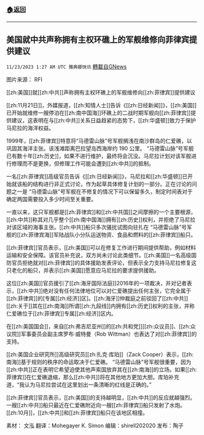 ###  [:house:返回](README.md)
---


## 美国就中共声称拥有主权环礁上的军舰维修向菲律宾提供建议
`11/23/2023 1:27 AM UTC 雅典娜快讯` [轉載自GNews](https://gnews.org/articles/2006217)

图片来源： RFI

[[zh:美国]]就[[zh:中共]]声称拥有主权环礁上的军舰维修向[[zh:菲律宾]]提供建议

[[zh:11月21日]]，外媒报道，[[zh:知情人士]]告诉《[[zh:日经新闻]]》，[[zh:美国]]已开始就维修一艘停泊在[[zh:南中国海]]环礁上的二战时期军舰向[[zh:菲律宾]]提供建议，这表明在与[[zh:中共]]关系日益趋紧的态势下，[[zh:华盛顿]]致力于保护马尼拉的海洋权益。

1999年，[[zh:菲律宾]]特意将“马德雷山脉”号军舰搁浅在南沙群岛的仁爱礁，以巩固其海洋主张。该浅滩距离巴拉望岛西海岸约 190 公里。 “马德雷山脉”号军舰已有数十年[[zh:历史]]，如果不进行维护，最终将会沉没。马尼拉计划对该军舰进行修理而不是更换，但修理工作可能会遭到[[zh:中共]]的抵制。

一名[[zh:菲律宾]]高级官员告诉《[[zh:日经新闻]]》，马尼拉和[[zh:华盛顿]]已开始就该船的结构进行非正式讨论，作为起草具体修复计划的一部分。正在讨论的问题之一是 “马德雷山脉”号军舰在不修复的情况下可以保留多久，制定时间表对于确定两国需要投入多少时间至关重要。

一直以来，这只军舰都是[[zh:菲律宾]]和[[zh:中共国]]之间摩擦的一个主要根源，[[zh:中共]]称其对几乎整个[[zh:南中国海]]拥有[[zh:历史]]权利，并拒绝了马尼拉对该区域的海事主张。[[zh:中共]]船只多次骚扰试图向驻扎在 “马德雷山脉”号军舰的[[zh:菲律宾海]]军陆战队小分队运送物资、食品和燃料的[[zh:菲律宾]]船只。

[[zh:菲律宾]]官员表示，[[zh:美国]]可以在修复工作进行期间提供帮助，例如材料运输和安全保障。该官员补充说，双方尚未讨论此类细节。[[zh:美国]]一名高级国防官员拒绝就对[[zh:菲律宾]]的具体援助发表评论，但表示全力支持马尼拉修复这只老化的船只，并表示[[zh:美国]]愿意应马尼拉的要求提供援助。

这位[[zh:美国]]官员援引了[[zh:海牙国际法庭]]2016年的一项裁决，并对记者表示，[[zh:中共]]绝对没有任何法律地位可以对仁爱礁提出任何主张，它完全属于[[zh:菲律宾]]的[专属[[zh:经济]]区]。[[zh:海牙]]仲裁庭之前驳回了[[zh:中共]][[zh:关于]]其在[[zh:南海]]所谓[[zh:九段线]]内拥有[[zh:历史]]权利的主张，并称仁爱礁位于[[zh:菲律宾]]专属[[zh:经济]]区内。

在[[zh:美国国会]]，来自[[zh:弗吉尼亚州]]的[[zh:共和党]][[zh:众议员]]、[[zh:众议院]]军事委员会副主席罗布·威特曼（Rob Wittman）也表达了对[[zh:菲律宾]]的支持。

[[zh:美国企业研究所]]高级研究员[[zh:扎克·库珀]]（Zack Cooper）表示，[[zh:南海]]基于规则的秩序的命运取决于仁爱礁。 “马德雷山脉”号军舰很重要，因为[[zh:中共]]正在表明它希望迫使其他声索国放弃其在[[zh:南海]]的立场。如果[[zh:菲律宾]]在仁爱礁退缩，那么[[zh:中共]]将在其他地方更加大胆。库珀补充道，“我认为马尼拉尝试在这里划出一条清晰的红线是正确的。”

[[zh:菲律宾]]官员表示，[[zh:美国]]的支持越明显，[[zh:中共]]的反应就越强烈。一艘[[zh:中共]]船只最近在仁爱礁附近向一艘[[zh:菲律宾]]船只发射了水炮。[[zh:10月]]，[[zh:中共]]和[[zh:菲律宾]]船只在该地区相撞。

     
素材： 文泓  翻译：Mohegayer K. Simon  编辑：shirell202020  发布：陶子


